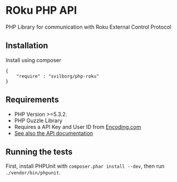 ROku PHP API
================================================

PHP Library for communication with Roku External Control Protocol

## Installation

Install using composer

```
{
    "require" : "svilborg/php-roku"
}
```

## Requirements

* PHP Version >=5.3.2.
* PHP Guzzle Library
* Requires a API Key and User ID from [Encoding.com](http://www.encoding.com/)
* [See also the API documentation](http://www.encoding.com/api)

## Running the tests

First, install PHPUnit with `composer.phar install --dev`, then run
`./vendor/bin/phpunit`.
